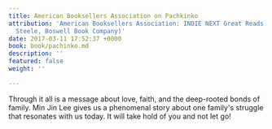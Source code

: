 ```yaml
---
title: American Booksellers Association on Pachkinko
attribution: 'American Booksellers Association: INDIE NEXT Great Reads Feb 2017 (Jennifer
  Steele, Boswell Book Company)'
date: 2017-03-11 17:52:37 +0000
book: book/pachinko.md
description: ''
featured: false
weight: ''

---
```

Through it all is a message about love, faith, and the deep-rooted bonds of family. Min Jin Lee gives us a phenomenal story about one family's struggle that resonates with us today. It will take hold of you and not let go!
